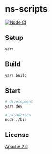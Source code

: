 # ns-scripts

[![Node CI](https://github.com/natterstefan/ns-scripts/actions/workflows/ci.yml/badge.svg)](https://github.com/natterstefan/ns-scripts/actions/workflows/ci.yml)

## Setup

```bash
yarn
```

## Build

```bash
yarn build
```

## Start

```bash
# development
yarn dev

# production
node ./bin
```

## License

[Apache 2.0](LICENSE)
